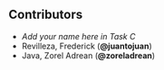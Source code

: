 ## Contributors

- _Add your name here in Task C_
- Revilleza, Frederick (**@juantojuan**)
- Java, Zorel Adrean (**@zoreladrean**)